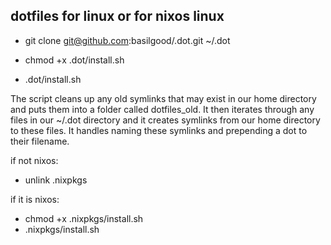 dotfiles for linux or for nixos linux
---
- git clone git@github.com:basilgood/.dot.git ~/.dot

- chmod +x .dot/install.sh

- .dot/install.sh

The script cleans up any old symlinks that may exist in our home directory and puts them into a folder called dotfiles_old. It then iterates through any files in our ~/.dot directory and it creates symlinks from our home directory to these files. It handles naming these symlinks and prepending a dot to their filename.

if not nixos:
- unlink .nixpkgs

if it is nixos:
- chmod +x .nixpkgs/install.sh
- .nixpkgs/install.sh




